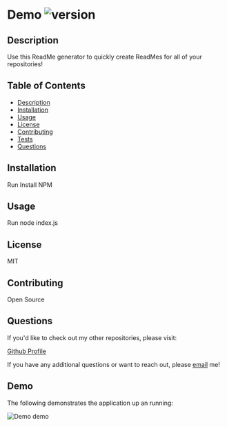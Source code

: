 
# Demo ![version](https://img.shields.io/badge/version-1.0.0-blue)

## Description

Use this ReadMe generator to quickly create ReadMes for all of your repositories!

## Table of Contents
  
  * [Description](#description)
  * [Installation](#installation)
  * [Usage](#usage)
  * [License](#license)
  * [Contributing](#contributing)
  * [Tests](#tests)
  * [Questions](#questions)

  ## Installation 

  Run Install NPM

  ## Usage

  Run node index.js

  ## License

  MIT
  ## Contributing 

  Open Source

  ## Questions

  If you'd like to check out my other repositories, please visit:

  [Github Profile](https://github.com/vivianaarenas)

  If you have any additional questions or want to reach out, please [email](mailto:vivianaaarenas@gmail.com) me!
 
  ## Demo

  The following demonstrates the application up an running:

  ![Demo demo]()
  